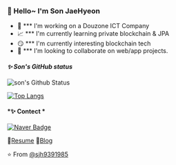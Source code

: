 ### 🔆 Hello~ I'm Son JaeHyeon

- 🌊  *** I'm working on a Douzone ICT Company
- 📈  *** I'm currently learning private blockchain & JPA
- 😏  *** I'm currently interesting blockchain tech
- 👯  *** I'm looking to collaborate on web/app projects.

#### *✨ Son's GitHub status*
![son's Github Status](https://github-readme-stats.vercel.app/api?username=sjh9391985&bg_color=30,e96443,904e95&title_color=fff&text_color=fff)  

[![Top Langs](https://github-readme-stats.vercel.app/api/top-langs/?username=sjh9391985&layout=compact&bg_color=30,e96443,904e95&title_color=fff&text_color=fff)](https://github.com/sjh9391985/github-readme-stats) 


#### *✨ Contect *
[![Naver Badge](https://img.shields.io/badge/Gmail-d14836?style=flat-square&logo=Gmail&logoColor=white&link=mailto:sjh9391985@gmail.com)](mailto:sjh9391985@gmail.com)


📃[Resume](https://sjh9391985.github.io/)
📘[Blog](https://sjh9391985.tistory.com/)



⭐️ From [@sjh9391985](https://github.com/sjh9391985)
